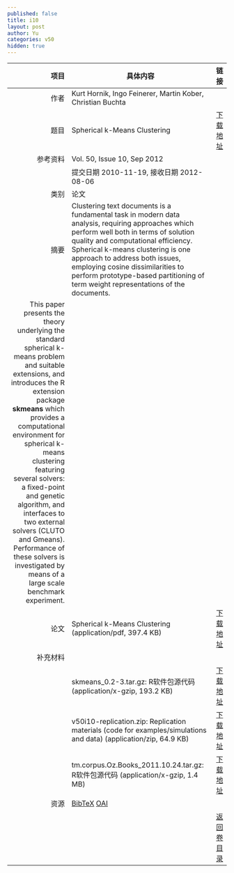 ```yaml
---
published: false
title: i10
layout: post
author: Yu
categories: v50
hidden: true
---
```


| 项目 | 具体内容 | 链接 |
|---:|---|---|
| 作者 | Kurt Hornik, Ingo Feinerer, Martin Kober, Christian Buchta| |
| 题目 |Spherical k-Means Clustering | [下载地址](http://www.jstatsoft.org/v50/i10/paper) |
| 参考资料 |Vol. 50, Issue 10, Sep 2012 | |
| | 提交日期 2010-11-19, 接收日期 2012-08-06| | 
| 类别 | 论文| |
| 摘要 | Clustering text documents is a fundamental task in modern data analysis, requiring approaches which perform well both in terms of solution quality and computational efficiency. Spherical k-means clustering is one approach to address both issues, employing cosine dissimilarities to perform prototype-based partitioning of term weight representations of the documents.| |
 This paper presents the theory underlying the standard spherical k-means problem and suitable extensions, and introduces the R extension package <b>skmeans</b> which provides a computational environment for spherical k-means clustering featuring several solvers: a fixed-point and genetic algorithm, and interfaces to two external solvers (CLUTO and Gmeans). Performance of these solvers is investigated by means of a large scale benchmark experiment.| |
| 论文 | Spherical k-Means Clustering  (application/pdf, 397.4 KB)| [下载地址](http://www.jstatsoft.org/v50/i10/paper) |
| 补充材料 | | |
| |skmeans_0.2-3.tar.gz: R软件包源代码  (application/x-gzip, 193.2 KB)|  [下载地址](http://www.jstatsoft.org/v50/i10/supp/1) |
| |v50i10-replication.zip: Replication materials (code for examples/simulations and data)  (application/zip, 64.9 KB)|  [下载地址](http://www.jstatsoft.org/v50/i10/supp/2) |
| |tm.corpus.Oz.Books_2011.10.24.tar.gz: R软件包源代码  (application/x-gzip, 1.4 MB)|  [下载地址](http://www.jstatsoft.org/v50/i10/supp/3) |
| 资源 | [BibTeX](http://www.jstatsoft.org/v50/i10/bibtex) [OAI](http://www.jstatsoft.org/oai?verb=GetRecord&identifier=oai.jstatsoft/v50/i10&prefix=oai_dc)| |
| |  | [返回卷目录]({{site.baseurl}}/volume/v50.html) |